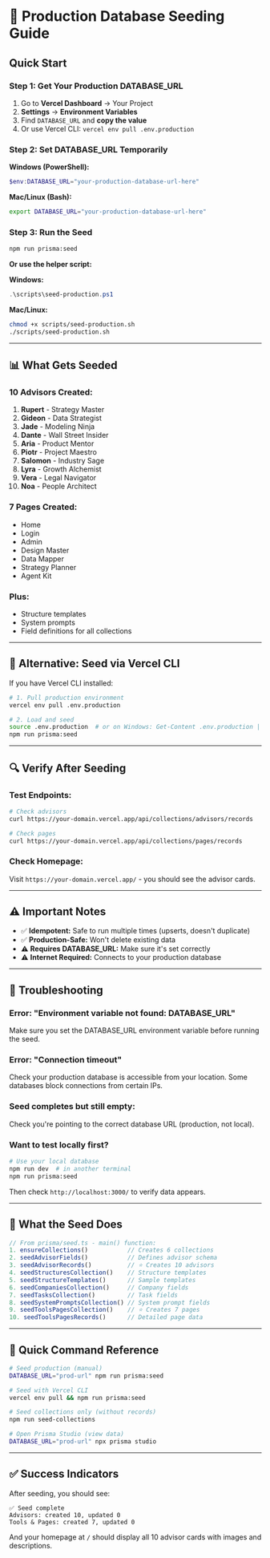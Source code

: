 # 🌱 Production Database Seeding Guide

## Quick Start

### **Step 1: Get Your Production DATABASE_URL**

1. Go to **Vercel Dashboard** → Your Project
2. **Settings** → **Environment Variables**
3. Find `DATABASE_URL` and **copy the value**
4. Or use Vercel CLI: `vercel env pull .env.production`

### **Step 2: Set DATABASE_URL Temporarily**

**Windows (PowerShell):**
```powershell
$env:DATABASE_URL="your-production-database-url-here"
```

**Mac/Linux (Bash):**
```bash
export DATABASE_URL="your-production-database-url-here"
```

### **Step 3: Run the Seed**

```bash
npm run prisma:seed
```

**Or use the helper script:**

**Windows:**
```powershell
.\scripts\seed-production.ps1
```

**Mac/Linux:**
```bash
chmod +x scripts/seed-production.sh
./scripts/seed-production.sh
```

---

## 📊 What Gets Seeded

### **10 Advisors Created:**
1. **Rupert** - Strategy Master
2. **Gideon** - Data Strategist  
3. **Jade** - Modeling Ninja
4. **Dante** - Wall Street Insider
5. **Aria** - Product Mentor
6. **Piotr** - Project Maestro
7. **Salomon** - Industry Sage
8. **Lyra** - Growth Alchemist
9. **Vera** - Legal Navigator
10. **Noa** - People Architect

### **7 Pages Created:**
- Home
- Login
- Admin
- Design Master
- Data Mapper
- Strategy Planner
- Agent Kit

### **Plus:**
- Structure templates
- System prompts
- Field definitions for all collections

---

## 🚀 Alternative: Seed via Vercel CLI

If you have Vercel CLI installed:

```bash
# 1. Pull production environment
vercel env pull .env.production

# 2. Load and seed
source .env.production  # or on Windows: Get-Content .env.production | ForEach-Object { $_ }
npm run prisma:seed
```

---

## 🔍 Verify After Seeding

### **Test Endpoints:**

```bash
# Check advisors
curl https://your-domain.vercel.app/api/collections/advisors/records

# Check pages
curl https://your-domain.vercel.app/api/collections/pages/records
```

### **Check Homepage:**
Visit `https://your-domain.vercel.app/` - you should see the advisor cards.

---

## ⚠️ Important Notes

- ✅ **Idempotent:** Safe to run multiple times (upserts, doesn't duplicate)
- ✅ **Production-Safe:** Won't delete existing data
- ⚠️ **Requires DATABASE_URL:** Make sure it's set correctly
- ⚠️ **Internet Required:** Connects to your production database

---

## 🐛 Troubleshooting

### **Error: "Environment variable not found: DATABASE_URL"**

Make sure you set the DATABASE_URL environment variable before running the seed.

### **Error: "Connection timeout"**

Check your production database is accessible from your location. Some databases block connections from certain IPs.

### **Seed completes but still empty:**

Check you're pointing to the correct database URL (production, not local).

### **Want to test locally first?**

```bash
# Use your local database
npm run dev  # in another terminal
npm run prisma:seed
```

Then check `http://localhost:3000/` to verify data appears.

---

## 📝 What the Seed Does

```typescript
// From prisma/seed.ts - main() function:
1. ensureCollections()           // Creates 6 collections
2. seedAdvisorFields()           // Defines advisor schema
3. seedAdvisorRecords()          // ⭐ Creates 10 advisors
4. seedStructuresCollection()    // Structure templates
5. seedStructureTemplates()      // Sample templates
6. seedCompaniesCollection()     // Company fields
7. seedTasksCollection()         // Task fields
8. seedSystemPromptsCollection() // System prompt fields
9. seedToolsPagesCollection()    // ⭐ Creates 7 pages
10. seedToolsPagesRecords()      // Detailed page data
```

---

## 🎯 Quick Command Reference

```bash
# Seed production (manual)
DATABASE_URL="prod-url" npm run prisma:seed

# Seed with Vercel CLI
vercel env pull && npm run prisma:seed

# Seed collections only (without records)
npm run seed-collections

# Open Prisma Studio (view data)
DATABASE_URL="prod-url" npx prisma studio
```

---

## ✅ Success Indicators

After seeding, you should see:

```
✅ Seed complete
Advisors: created 10, updated 0
Tools & Pages: created 7, updated 0
```

And your homepage at `/` should display all 10 advisor cards with images and descriptions.

